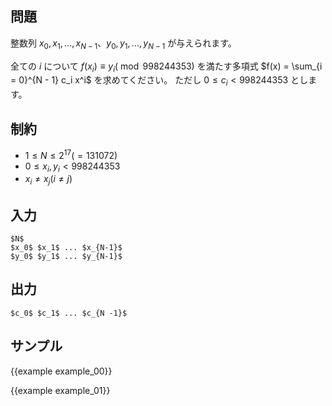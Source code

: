 問題
---------

整数列 $x_0, x_1, ..., x_{N - 1}$、$y_0, y_1, ..., y_{N - 1}$ が与えられます。

全ての $i$ について $f(x_i) \equiv y_i (\bmod 998244353)$ を満たす多項式 $f(x) = \sum_{i = 0}^{N - 1} c_i x^i$ を求めてください。
ただし $0 \leq c_i < 998244353$ とします。


制約
---------

- $1 \leq N \leq 2^{17}(=131072)$
- $0 \leq x_i, y_i < 998244353$
- $x_i \neq x_j (i \neq j)$

入力
---------

```
$N$
$x_0$ $x_1$ ... $x_{N-1}$
$y_0$ $y_1$ ... $y_{N-1}$
```

出力
---------

```
$c_0$ $c_1$ ... $c_{N -1}$
```

サンプル
---------

{{example example_00}}

{{example example_01}}
